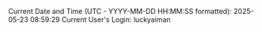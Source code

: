 Current Date and Time (UTC - YYYY-MM-DD HH:MM:SS formatted): 2025-05-23 08:59:29
Current User's Login: luckyaiman
